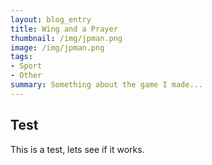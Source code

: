```yaml
---
layout: blog_entry
title: Wing and a Prayer
thumbnail: /img/jpman.png
image: /img/jpman.png
tags:
- Sport
- Other
summary: Something about the game I made...
---
```


Test
----

This is a test, lets see if it works.


